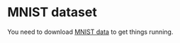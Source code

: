 # MNIST dataset
You need to download [MNIST data](http://yann.lecun.com/exdb/mnist/) to get things running.